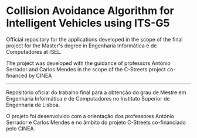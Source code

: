 # Collision Avoidance Algorithm for Intelligent Vehicles using ITS-G5

Official repository for the applications developed in the scope of the final project for the Master's degree in Engenharia Informática e de Computadores at ISEL.

The project was developed with the guidance of professors António Serrador and Carlos Mendes in the scope of the C-Streets project co-financed by CINEA

***************

Repositório oficial do trabalho final para a obtenção do grau de Mestre em Engenharia Informática e de Computadores no Instituto Superior de Engenharia de Lisboa.

O projeto foi desenvolvido com a orientação dos professores António Serrador e Carlos Mendes e no âmbito do projeto C-Streets co-financiado pelo CINEA.

